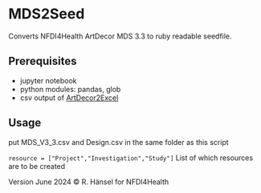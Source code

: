 # MDS2Seed
Converts NFDI4Health ArtDecor MDS 3.3 to ruby readable seedfile.

## Prerequisites
- jupyter notebook
- python modules: pandas, glob
- csv output of [ArtDecor2Excel](https://github.com/fmeineke/ArtDecor2Excel)

## Usage
put MDS_V3_3.csv and Design.csv in the same folder as this script

```resource = ["Project","Investigation","Study"]``` List of which resources are to be created

Version June 2024 © R. Hänsel for NFDI4Health
